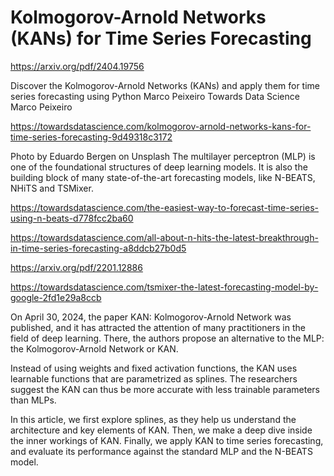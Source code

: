 # Kolmogorov-Arnold Networks (KANs) for Time Series Forecasting



https://arxiv.org/pdf/2404.19756



Discover the Kolmogorov-Arnold Networks (KANs) and apply them for time series forecasting using Python
Marco Peixeiro
Towards Data Science
Marco Peixeiro


https://towardsdatascience.com/kolmogorov-arnold-networks-kans-for-time-series-forecasting-9d49318c3172

Photo by Eduardo Bergen on Unsplash
The multilayer perceptron (MLP) is one of the foundational structures of deep learning models. It is also the building block of many state-of-the-art forecasting models, like N-BEATS, NHiTS and TSMixer.

https://towardsdatascience.com/the-easiest-way-to-forecast-time-series-using-n-beats-d778fcc2ba60

https://towardsdatascience.com/all-about-n-hits-the-latest-breakthrough-in-time-series-forecasting-a8ddcb27b0d5



https://arxiv.org/pdf/2201.12886



https://towardsdatascience.com/tsmixer-the-latest-forecasting-model-by-google-2fd1e29a8ccb



On April 30, 2024, the paper KAN: Kolmogorov-Arnold Network was published, and it has attracted the attention of many practitioners in the field of deep learning. There, the authors propose an alternative to the MLP: the Kolmogorov-Arnold Network or KAN.

Instead of using weights and fixed activation functions, the KAN uses learnable functions that are parametrized as splines. The researchers suggest the KAN can thus be more accurate with less trainable parameters than MLPs.

In this article, we first explore splines, as they help us understand the architecture and key elements of KAN. Then, we make a deep dive inside the inner workings of KAN. Finally, we apply KAN to time series forecasting, and evaluate its performance against the standard MLP and the N-BEATS model.